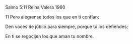Salmo 5:11 Reina Valera 1960

11 Pero alégrense todos los que en ti confían;

Den voces de júbilo para siempre, porque tú los defiendes;

En ti se regocijen los que aman tu nombre.
